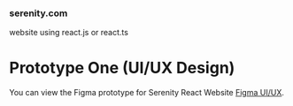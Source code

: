 ### serenity.com
 website using react.js or react.ts

# Prototype One (UI/UX Design)
You can view the Figma prototype for Serenity React Website [Figma UI/UX](https://www.figma.com/file/UNRPJy7A8X8zQRH4pmQwd0/Serenity-React-Website?type=design&node-id=0%3A1&mode=design&t=OyX1olDPS17ROohD-1).
